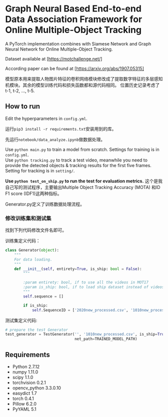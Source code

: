# Graph Neural Based End-to-end Data Association Framework for Online Multiple-Object Tracking
A PyTorch implementation combines with Siamese Network and Graph Neural Network for Online Multiple-Object Tracking.

Dataset available at [https://motchallenge.net/]

According paper can be found at [https://arxiv.org/abs/1907.05315]

模型原本用来提取人物图片特征的卷积网络模块修改成了提取数字特征的多层感知机模块。其余的模型训练代码和损失函数都和源代码相同。
位置历史记录考虑了t-1, t-2, ..., t-5.

## How to run
Edit the hyperparameters in `config.yml`.

运行`pip3 install -r requirements.txt`安装用到的库。

先运行`notebook/data_analyze.ipynb`做数据处理。

Use `python main.py` to train a model from scratch. Settings for training is in `config.yml`.  
Use `python tracking.py` to track a test video, meanwhile you need to provide the detected objects & tracking results for the first five frames. Setting for tracking is in `setting/`.

**Use `python test_on_ship.py` to run the test for evaluation metrics.** 这个是我自己写的测试程序，主要输出Multiple Object 
Tracking Accuracy (MOTA) 和ID F1 score (IDF1)这两种指标。

Generator.py定义了训练数据处理流程。

### 修改训练集和测试集
找到下列代码修改文件名即可。

训练集定义代码：
```python
class Generator(object):
    """
    For data loading.
    """
    def __init__(self, entirety=True, is_ship: bool = False):
        """

        :param entirety: bool, if to use all the videos in MOT17
        :param is_ship: bool, if to load ship dataset instead of videos
        """
        self.sequence = []

        if is_ship:
            self.SequenceID = ['2020new_processed.csv', '1010new_processed.csv']
```

测试集定义代码:
```python
# prepare the test Generator
test_generator = TestGenerator('', '1010new_processed.csv', is_ship=True,
                               net_path=TRAINED_MODEL_PATH)
```


## Requirements
 - Python 2.7.12
 - numpy 1.11.0
 - scipy 1.1.0
 - torchvision 0.2.1
 - opencv_python 3.3.0.10
 - easydict 1.7
 - torch 0.4.1
 - Pillow 6.2.0
 - PyYAML 5.1
